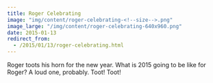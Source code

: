 ```yaml
---
title: Roger Celebrating
image: "img/content/roger-celebrating-<!--size-->.png"
image_large: "/img/content/roger-celebrating-640x960.png"
date: 2015-01-13
redirect_from:
  - /2015/01/13/roger-celebrating.html
---
```


Roger toots his horn for the new year. What is 2015 going to be like for Roger? A loud one, probably. Toot! Toot!